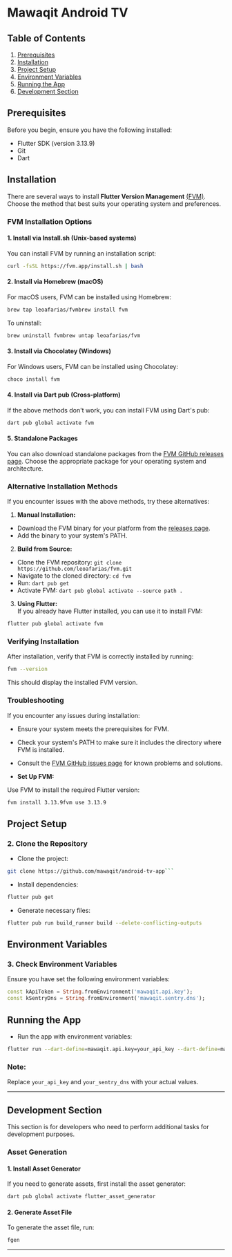 # Mawaqit Android TV

## Table of Contents

1. [Prerequisites](#prerequisites)
2. [Installation](#installation)
3. [Project Setup](#project-setup)
4. [Environment Variables](#environment-variables)
5. [Running the App](#running-the-app)
6. [Development Section](#development-section)

## Prerequisites

Before you begin, ensure you have the following installed:

- Flutter SDK (version 3.13.9)
- Git
- Dart

## Installation

There are several ways to install **Flutter Version Management**  [(FVM)](https://fvm.app/). Choose the method that best suits your operating system and preferences.

### FVM Installation Options

#### 1. Install via Install.sh (Unix-based systems)

You can install FVM by running an installation script:

```bash  
curl -fsSL https://fvm.app/install.sh | bash  
```  

#### 2. Install via Homebrew (macOS)

For macOS users, FVM can be installed using Homebrew:

```bash  
brew tap leoafarias/fvmbrew install fvm  
```  

To uninstall:

```bash  
brew uninstall fvmbrew untap leoafarias/fvm 
```

#### 3. Install via Chocolatey (Windows)

For Windows users, FVM can be installed using Chocolatey:

```bash  
choco install fvm
```

#### 4. Install via Dart pub (Cross-platform)

If the above methods don't work, you can install FVM using Dart's pub:

```bash  
dart pub global activate fvm
```

#### 5. Standalone Packages

You can also download standalone packages from the [FVM GitHub releases page](https://github.com/leoafarias/fvm/releases). Choose the appropriate package for your operating system and architecture.

### Alternative Installation Methods

If you encounter issues with the above methods, try these alternatives:

1. **Manual Installation:**
- Download the FVM binary for your platform from the [releases page](https://github.com/leoafarias/fvm/releases).
- Add the binary to your system's PATH.

2. **Build from Source:**
- Clone the FVM repository: `git clone https://github.com/leoafarias/fvm.git`
- Navigate to the cloned directory: `cd fvm`
- Run: `dart pub get`
- Activate FVM: `dart pub global activate --source path .`

3. **Using Flutter:**  
   If you already have Flutter installed, you can use it to install FVM:
```bash  
flutter pub global activate fvm
```

### Verifying Installation

After installation, verify that FVM is correctly installed by running:

```bash  
fvm --version
```

This should display the installed FVM version.

### Troubleshooting

If you encounter any issues during installation:
- Ensure your system meets the prerequisites for FVM.
- Check your system's PATH to make sure it includes the directory where FVM is installed.
- Consult the [FVM GitHub issues page](https://github.com/leoafarias/fvm/issues) for known problems and solutions.

- **Set Up FVM:**

Use FVM to install the required Flutter version:

```sh  
fvm install 3.13.9fvm use 3.13.9
```

## Project Setup

### 2. Clone the Repository

- Clone the project:

```sh  
git clone https://github.com/mawaqit/android-tv-app```  
```

- Install dependencies:

```sh  
flutter pub get
```

- Generate necessary files:

```sh  
flutter pub run build_runner build --delete-conflicting-outputs 
```

## Environment Variables

### 3. Check Environment Variables

Ensure you have set the following environment variables:

```dart  
const kApiToken = String.fromEnvironment('mawaqit.api.key');
const kSentryDns = String.fromEnvironment('mawaqit.sentry.dns');  
```  

## Running the App

- Run the app with environment variables:

```sh  
flutter run --dart-define=mawaqit.api.key=your_api_key --dart-define=mawaqit.sentry.dns=your_sentry_dns
```

### Note:

Replace `your_api_key` and `your_sentry_dns` with your actual values.
  
---

## Development Section

This section is for developers who need to perform additional tasks for development purposes.

### Asset Generation

#### 1. Install Asset Generator

If you need to generate assets, first install the asset generator:

```bash  
dart pub global activate flutter_asset_generator
```

#### 2. Generate Asset File

To generate the asset file, run:

```bash  
fgen  
```  
  
---
